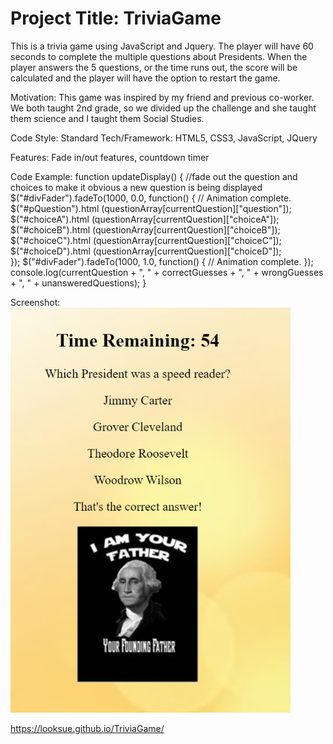 # Project Title: TriviaGame
This is a trivia game using JavaScript and Jquery. The player will have 60 seconds to complete the multiple questions about Presidents. When the player answers the 5 questions, or the time runs out, the score will be calculated and the player will have the option to restart the game. 

Motivation: This game was inspired by my friend and previous co-worker. We both taught 2nd grade, so we divided up the challenge and she taught them science and I taught them Social Studies. 

Code Style: Standard
Tech/Framework: HTML5, CSS3, JavaScript, JQuery

Features: Fade in/out features, countdown timer

Code Example: 
function updateDisplay() {
    //fade out the question and choices to make it obvious a new question is being displayed
    $("#divFader").fadeTo(1000, 0.0, function() {
        // Animation complete.
        $("#pQuestion").html (questionArray[currentQuestion]["question"]);
        $("#choiceA").html (questionArray[currentQuestion]["choiceA"]);
        $("#choiceB").html (questionArray[currentQuestion]["choiceB"]);
        $("#choiceC").html (questionArray[currentQuestion]["choiceC"]);
        $("#choiceD").html (questionArray[currentQuestion]["choiceD"]);    
      });
    $("#divFader").fadeTo(1000, 1.0, function() {
        // Animation complete.
      });
    console.log(currentQuestion + ", " + correctGuesses + ", " + wrongGuesses + ", " + unansweredQuestions);
}

Screenshot: ![Trivia Game](https://github.com/looksue/TriviaGame/blob/master/assets/images/projectimage.png)


 https://looksue.github.io/TriviaGame/
